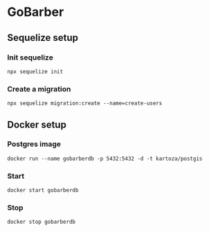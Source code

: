 # GoBarber

## Sequelize setup

### Init sequelize
`npx sequelize init`

### Create a migration
`npx sequelize migration:create --name=create-users`

## Docker setup

### Postgres image
`docker run --name gobarberdb -p 5432:5432 -d -t kartoza/postgis`

### Start
`docker start gobarberdb`

### Stop
`docker stop gobarberdb`
